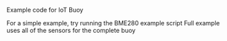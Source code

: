 Example code for IoT Buoy

For a simple example, try running the BME280 example script
Full example uses all of the sensors for the complete buoy
